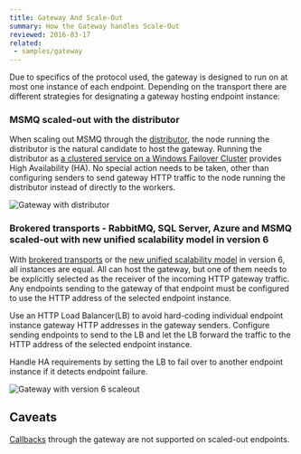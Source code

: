 ```yaml
---
title: Gateway And Scale-Out
summary: How the Gateway handles Scale-Out
reviewed: 2016-03-17
related:
 - samples/gateway
---
```


Due to specifics of the protocol used, the gateway is designed to run on at most one instance of each endpoint. Depending on the transport there are different strategies for designating a gateway hosting endpoint instance:


### MSMQ scaled-out with the distributor

When scaling out MSMQ through the [distributor](/nservicebus/scalability-and-ha/distributor), the node running the distributor is the natural candidate to host the gateway. Running the distributor as [a clustered service on a Windows Failover Cluster](/nservicebus/scalability-and-ha/deploying-to-a-windows-failover-cluster.md) provides High Availability (HA). No special action needs to be taken, other than configuring senders to send gateway HTTP traffic to the node running the distributor instead of directly to the workers.

![Gateway with distributor](/nservicebus/gateway/scaleoutdistributor.png)


### Brokered transports - RabbitMQ, SQL Server, Azure and MSMQ scaled-out with new unified scalability model in version 6

With [brokered transports](/nservicebus/scalability-and-ha/scale-out.md#versions-5-and-below-sql-server-and-rabbitmq) or the [new unified scalability model](/nservicebus/scalability-and-ha/scale-out.md#versions-6-and-above) in version 6, all instances are equal. All can host the gateway, but one of them needs to be explicitly selected as the receiver of the incoming HTTP gateway traffic. Any endpoints sending to the gateway of that endpoint must be configured to use the HTTP address of the selected endpoint instance.

Use an HTTP Load Balancer(LB) to avoid hard-coding individual endpoint instance gateway HTTP addresses in the gateway senders. Configure sending endpoints to send to the LB and let the LB forward the traffic to the HTTP address of the selected endpoint instance.

Handle HA requirements by setting the LB to fail over to another endpoint instance if it detects endpoint failure. 

![Gateway with version 6 scaleout](/nservicebus/gateway/scaleoutv6.png)


## Caveats

[Callbacks](/nservicebus/messaging/handling-responses-on-the-client-side.md) through the gateway are not supported on scaled-out endpoints. 